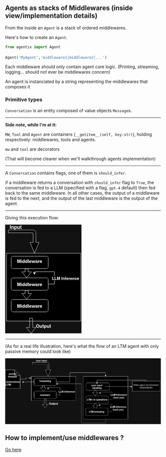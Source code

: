 ## Agents as stacks of Middlewares (inside view/implementation details)

From the inside an `Agent` is a stack of ordered middlewares.

Here's how to create an `Agent`.

```python
from agentix import Agent

Agent('MyAgent','middleware1|middleware2|...')
```



Each middleware should only contain agent core logic.
(Printing, streaming, logging... should not ever be middlewares concern)

An agent is instanciated by a string representing the middlewares that composes it

### Primitive types
`Conversation` is an entity composed of value objects `Message`s.

_____
**Side note, while I'm at it:**

`MW`, `Tool` and `Agent` are containers (`__getitem__(self, key:str)`), holding respectively: middlewares, tools and agents.

`mw` and `tool` are decorators

(That will become clearer when we'll walkthrough agents implementation)
____________

A `Conversation` contains flags, one of them is `should_infer`.

if a middleware returns a conversation with `should_infer` flag to `True`, the conversation is fed to a LLM (specified with a flag, `gpt-4` default) then fed back to the same middleware.
In all other cases, the output of a middleware is fed to the next, and the output of the last middleware is the output of the agent.

____

Giving this execution flow:

![Middlewares](./assets/middlewares.png)

____

(As for a real life illustration, here's what the flow of an LTM agent with only passive memory could look like)

![ltm](./assets/ltm1.png)


## How to implement/use middlewares ?

[Go here](README.md#here2)

